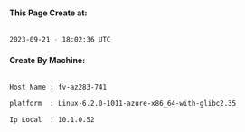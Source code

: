 
   
#### This Page Create at:

```bash

2023-09-21 - 18:02:36 UTC

```

#### Create By Machine:

```bash

Host Name : fv-az283-741

platform  : Linux-6.2.0-1011-azure-x86_64-with-glibc2.35

Ip Local  : 10.1.0.52

```

